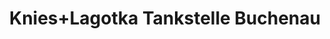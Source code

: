 ---
title: "Knies+Lagotka Tankstelle Buchenau"
url: /dautphetal/knies-lagotka-tankstelle-buchenau/
shop: Kiosk
---